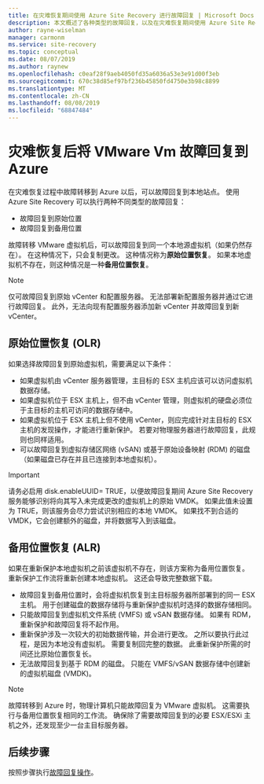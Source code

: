 ```yaml
---
title: 在灾难恢复期间使用 Azure Site Recovery 进行故障回复 | Microsoft Docs
description: 本文概述了各种类型的故障回复，以及在灾难恢复期间使用 Azure Site Recovery 服务故障回复到本地时要考虑的注意事项。
author: rayne-wiselman
manager: carmonm
ms.service: site-recovery
ms.topic: conceptual
ms.date: 08/07/2019
ms.author: raynew
ms.openlocfilehash: c0eaf28f9aeb4050fd35a6036a53e3e91d00f3eb
ms.sourcegitcommit: 670c38d85ef97bf236b45850fd4750e3b98c8899
ms.translationtype: MT
ms.contentlocale: zh-CN
ms.lasthandoff: 08/08/2019
ms.locfileid: "68847484"
---
```

# <a name="failback-of-vmware-vms-after-disaster-recovery-to-azure"></a>灾难恢复后将 VMware Vm 故障回复到 Azure

在灾难恢复过程中故障转移到 Azure 以后，可以故障回复到本地站点。 使用 Azure Site Recovery 可以执行两种不同类型的故障回复： 

- 故障回复到原始位置 
- 故障回复到备用位置

故障转移 VMware 虚拟机后，可以故障回复到同一个本地源虚拟机（如果仍然存在）。 在这种情况下，只会复制更改。 这种情况称为**原始位置恢复**。 如果本地虚拟机不存在，则这种情况是一种**备用位置恢复**。

> [!NOTE]
> 仅可故障回复到原始 vCenter 和配置服务器。 无法部署新配置服务器并通过它进行故障回复。 此外，无法向现有配置服务器添加新 vCenter 并故障回复到新 vCenter。

## <a name="original-location-recovery-olr"></a>原始位置恢复 (OLR)
如果选择故障回复到原始虚拟机，需要满足以下条件：

* 如果虚拟机由 vCenter 服务器管理，主目标的 ESX 主机应该可以访问虚拟机数据存储。
* 如果虚拟机位于 ESX 主机上，但不由 vCenter 管理，则虚拟机的硬盘必须位于主目标的主机可访问的数据存储中。
* 如果虚拟机位于 ESX 主机上但不使用 vCenter，则应完成针对主目标的 ESX 主机的发现操作，才能进行重新保护。 若要对物理服务器进行故障回复，此规则也同样适用。
* 可以故障回复到虚拟存储区网络 (vSAN) 或基于原始设备映射 (RDM) 的磁盘（如果磁盘已存在并且已连接到本地虚拟机）。

> [!IMPORTANT]
> 请务必启用 disk.enableUUID= TRUE，以便故障回复期间 Azure Site Recovery 服务能够识别将向其写入未完成更改的虚拟机上的原始 VMDK。 如果此值未设置为 TRUE，则该服务会尽力尝试识别相应的本地 VMDK。 如果找不到合适的 VMDK，它会创建额外的磁盘，并将数据写入到该磁盘。

## <a name="alternate-location-recovery-alr"></a>备用位置恢复 (ALR)
如果在重新保护本地虚拟机之前该虚拟机不存在，则该方案称为备用位置恢复。 重新保护工作流将重新创建本地虚拟机。 这还会导致完整数据下载。

* 故障回复到备用位置时，会将虚拟机恢复到主目标服务器所部署到的同一 ESX 主机。 用于创建磁盘的数据存储将与重新保护虚拟机时选择的数据存储相同。
* 只能故障回复到虚拟机文件系统 (VMFS) 或 vSAN 数据存储。 如果有 RDM，重新保护和故障回复将不起作用。
* 重新保护涉及一次较大的初始数据传输，并会进行更改。 之所以要执行此过程，是因为本地没有虚拟机。 需要复制回完整的数据。 此重新保护所需的时间还比原始位置恢复长。
* 无法故障回复到基于 RDM 的磁盘。 只能在 VMFS/vSAN 数据存储中创建新的虚拟机磁盘 (VMDK)。

> [!NOTE]
> 故障转移到 Azure 时，物理计算机只能故障回复为 VMware 虚拟机。 这需要执行与备用位置恢复相同的工作流。 确保除了需要故障回复到的必要 ESX/ESXi 主机之外，还发现至少一台主目标服务器。

## <a name="next-steps"></a>后续步骤

按照步骤执行[故障回复操作](vmware-azure-failback.md)。

